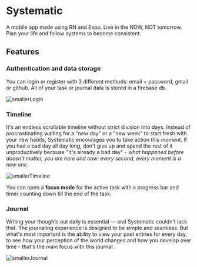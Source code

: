# Systematic
A mobile app made using RN and Expo. Live in the NOW, NOT tomorrow. Plan your life and follow systems to become consistent.

## Features

### Authentication and data storage
You can login or register with 3 different methods: email + password, gmail or github. All of your task or journal data is stored in a firebase db.

![smallerLogin](https://github.com/user-attachments/assets/1fefef88-1013-479f-9d36-0798945be735)

### Timeline
It's an endless scrollable timeline without strict division into days. Instead of procrastinating waiting for a "new day" or a "new week" to start fresh with your new habits, Systematic encourages you to take action *this moment*. If you had a bad day all day long, don't give up and spend the rest of it unproductively because "It's already a bad day" - *what happened before doesn't matter, you are here and now: every second, every moment is a new one*.

![smallerTimeline](https://github.com/user-attachments/assets/30574a90-8d31-47d7-b255-d5f650ca390f)

You can open a **focus mode** for the active task with a progress bar and timer counting down till the end of the task.

### Journal
Writing your thoughts out daily is essential — and Systematic couldn't lack that. The journaling experience is designed to be simple and seamless. But what's most important is the ability to view your past entries for every day, to see how your perception of the world changes and how you develop over time - that's the main focus with this journal.

![smallerJournal](https://github.com/user-attachments/assets/cac0201f-b0e3-477f-ab53-f9e299aaaaf8)
